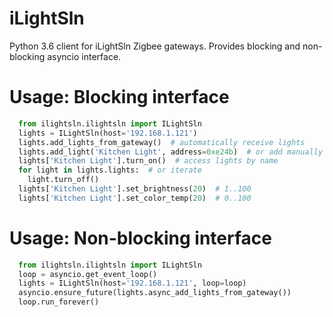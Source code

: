 # iLightSln
Python 3.6 client for iLightSln Zigbee gateways.
Provides blocking and non-blocking asyncio interface.

# Usage: Blocking interface
```python
  from ilightsln.ilightsln import ILightSln
  lights = ILightSln(host='192.168.1.121')
  lights.add_lights_from_gateway()  # automatically receive lights
  lights.add_light('Kitchen Light', address=0xe24b)  # or add manually
  lights['Kitchen Light'].turn_on()  # access lights by name
  for light in lights.lights:  # or iterate
    light.turn_off()
  lights['Kitchen Light'].set_brightness(20)  # 1..100
  lights['Kitchen Light'].set_color_temp(20)  # 0..100  
```

# Usage: Non-blocking interface
```python
  from ilightsln.ilightsln import ILightSln
  loop = asyncio.get_event_loop()
  lights = ILightSln(host='192.168.1.121', loop=loop)
  asyncio.ensure_future(lights.async_add_lights_from_gateway())
  loop.run_forever() 
```
    
